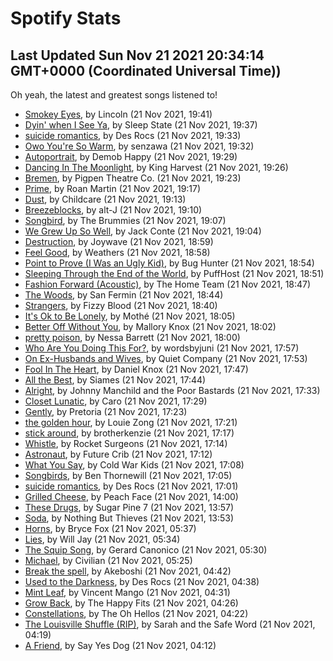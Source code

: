 
# Spotify Stats
## Last Updated Sun Nov 21 2021 20:34:14 GMT+0000 (Coordinated Universal Time))

Oh yeah, the latest and greatest songs listened to!

- [Smokey Eyes](https://www.last.fm/music/Lincoln/_/Smokey+Eyes), by Lincoln (21 Nov 2021, 19:41)
- [Dyin' when I See Ya](https://www.last.fm/music/Sleep+State/_/Dyin%27+when+I+See+Ya), by Sleep State (21 Nov 2021, 19:37)
- [suicide romantics](https://www.last.fm/music/Des+Rocs/_/suicide+romantics), by Des Rocs (21 Nov 2021, 19:33)
- [Owo You're So Warm](https://www.last.fm/music/senzawa/_/Owo+You%27re+So+Warm), by senzawa (21 Nov 2021, 19:32)
- [Autoportrait](https://www.last.fm/music/Demob+Happy/_/Autoportrait), by Demob Happy (21 Nov 2021, 19:29)
- [Dancing In The Moonlight](https://www.last.fm/music/King+Harvest/_/Dancing+In+The+Moonlight), by King Harvest (21 Nov 2021, 19:26)
- [Bremen](https://www.last.fm/music/Pigpen+Theatre+Co./_/Bremen), by Pigpen Theatre Co. (21 Nov 2021, 19:23)
- [Prime](https://www.last.fm/music/Roan+Martin/_/Prime), by Roan Martin (21 Nov 2021, 19:17)
- [Dust](https://www.last.fm/music/Childcare/_/Dust), by Childcare (21 Nov 2021, 19:13)
- [Breezeblocks](https://www.last.fm/music/alt-J/_/Breezeblocks), by alt-J (21 Nov 2021, 19:10)
- [Songbird](https://www.last.fm/music/The+Brummies/_/Songbird), by The Brummies (21 Nov 2021, 19:07)
- [We Grew Up So Well](https://www.last.fm/music/Jack+Conte/_/We+Grew+Up+So+Well), by Jack Conte (21 Nov 2021, 19:04)
- [Destruction](https://www.last.fm/music/Joywave/_/Destruction), by Joywave (21 Nov 2021, 18:59)
- [Feel Good](https://www.last.fm/music/Weathers/_/Feel+Good), by Weathers (21 Nov 2021, 18:58)
- [Point to Prove (I Was an Ugly Kid)](https://www.last.fm/music/Bug+Hunter/_/Point+to+Prove+(I+Was+an+Ugly+Kid)), by Bug Hunter (21 Nov 2021, 18:54)
- [Sleeping Through the End of the World](https://www.last.fm/music/PuffHost/_/Sleeping+Through+the+End+of+the+World), by PuffHost (21 Nov 2021, 18:51)
- [Fashion Forward (Acoustic)](https://www.last.fm/music/The+Home+Team/_/Fashion+Forward+(Acoustic)), by The Home Team (21 Nov 2021, 18:47)
- [The Woods](https://www.last.fm/music/San+Fermin/_/The+Woods), by San Fermin (21 Nov 2021, 18:44)
- [Strangers](https://www.last.fm/music/Fizzy+Blood/_/Strangers), by Fizzy Blood (21 Nov 2021, 18:40)
- [It's Ok to Be Lonely](https://www.last.fm/music/Moth%C3%A9/_/It%27s+Ok+to+Be+Lonely), by Mothé (21 Nov 2021, 18:05)
- [Better Off Without You](https://www.last.fm/music/Mallory+Knox/_/Better+Off+Without+You), by Mallory Knox (21 Nov 2021, 18:02)
- [pretty poison](https://www.last.fm/music/Nessa+Barrett/_/pretty+poison), by Nessa Barrett (21 Nov 2021, 18:00)
- [Who Are You Doing This For?](https://www.last.fm/music/wordsbyjuni/_/Who+Are+You+Doing+This+For%3F), by wordsbyjuni (21 Nov 2021, 17:57)
- [On Ex-Husbands and Wives](https://www.last.fm/music/Quiet+Company/_/On+Ex-Husbands+and+Wives), by Quiet Company (21 Nov 2021, 17:53)
- [Fool In The Heart](https://www.last.fm/music/Daniel+Knox/_/Fool+In+The+Heart), by Daniel Knox (21 Nov 2021, 17:47)
- [All the Best](https://www.last.fm/music/Siames/_/All+the+Best), by Siames (21 Nov 2021, 17:44)
- [Alright](https://www.last.fm/music/Johnny+Manchild+and+the+Poor+Bastards/_/Alright), by Johnny Manchild and the Poor Bastards (21 Nov 2021, 17:33)
- [Closet Lunatic](https://www.last.fm/music/Caro/_/Closet+Lunatic), by Caro (21 Nov 2021, 17:29)
- [Gently](https://www.last.fm/music/Pretoria/_/Gently), by Pretoria (21 Nov 2021, 17:23)
- [the golden hour](https://www.last.fm/music/Louie+Zong/_/the+golden+hour), by Louie Zong (21 Nov 2021, 17:21)
- [stick around](https://www.last.fm/music/brotherkenzie/_/stick+around), by brotherkenzie (21 Nov 2021, 17:17)
- [Whistle](https://www.last.fm/music/Rocket+Surgeons/_/Whistle), by Rocket Surgeons (21 Nov 2021, 17:14)
- [Astronaut](https://www.last.fm/music/Future+Crib/_/Astronaut), by Future Crib (21 Nov 2021, 17:12)
- [What You Say](https://www.last.fm/music/Cold+War+Kids/_/What+You+Say), by Cold War Kids (21 Nov 2021, 17:08)
- [Songbirds](https://www.last.fm/music/Ben+Thornewill/_/Songbirds), by Ben Thornewill (21 Nov 2021, 17:05)
- [suicide romantics](https://www.last.fm/music/Des+Rocs/_/suicide+romantics), by Des Rocs (21 Nov 2021, 17:01)
- [Grilled Cheese](https://www.last.fm/music/Peach+Face/_/Grilled+Cheese), by Peach Face (21 Nov 2021, 14:00)
- [These Drugs](https://www.last.fm/music/Sugar+Pine+7/_/These+Drugs), by Sugar Pine 7 (21 Nov 2021, 13:57)
- [Soda](https://www.last.fm/music/Nothing+But+Thieves/_/Soda), by Nothing But Thieves (21 Nov 2021, 13:53)
- [Horns](https://www.last.fm/music/Bryce+Fox/_/Horns), by Bryce Fox (21 Nov 2021, 05:37)
- [Lies](https://www.last.fm/music/Will+Jay/_/Lies), by Will Jay (21 Nov 2021, 05:34)
- [The Squip Song](https://www.last.fm/music/Gerard+Canonico/_/The+Squip+Song), by Gerard Canonico (21 Nov 2021, 05:30)
- [Michael](https://www.last.fm/music/Civilian/_/Michael), by Civilian (21 Nov 2021, 05:25)
- [Break the spell](https://www.last.fm/music/Akeboshi/_/Break+the+spell), by Akeboshi (21 Nov 2021, 04:42)
- [Used to the Darkness](https://www.last.fm/music/Des+Rocs/_/Used+to+the+Darkness), by Des Rocs (21 Nov 2021, 04:38)
- [Mint Leaf](https://www.last.fm/music/Vincent+Mango/_/Mint+Leaf), by Vincent Mango (21 Nov 2021, 04:31)
- [Grow Back](https://www.last.fm/music/The+Happy+Fits/_/Grow+Back), by The Happy Fits (21 Nov 2021, 04:26)
- [Constellations](https://www.last.fm/music/The+Oh+Hellos/_/Constellations), by The Oh Hellos (21 Nov 2021, 04:22)
- [The Louisville Shuffle (RIP)](https://www.last.fm/music/Sarah+and+the+Safe+Word/_/The+Louisville+Shuffle+(RIP)), by Sarah and the Safe Word (21 Nov 2021, 04:19)
- [A Friend](https://www.last.fm/music/Say+Yes+Dog/_/A+Friend), by Say Yes Dog (21 Nov 2021, 04:12)

